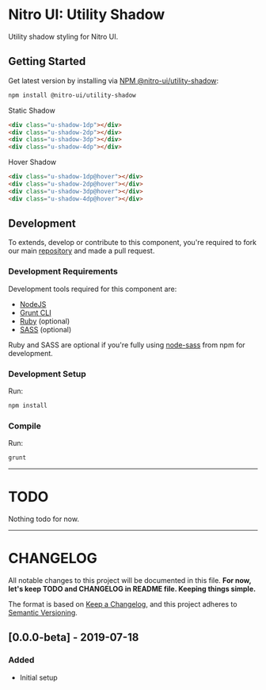 # Nitro UI: Utility Shadow

Utility shadow styling for Nitro UI.

## Getting Started

Get latest version by installing via [NPM @nitro-ui/utility-shadow](https://www.npmjs.com/package/@nitro-ui/utility-shadow):

```sh
npm install @nitro-ui/utility-shadow
```

Static Shadow

```html
<div class="u-shadow-1dp"></div>
<div class="u-shadow-2dp"></div>
<div class="u-shadow-3dp"></div>
<div class="u-shadow-4dp"></div>
```


Hover Shadow

```html
<div class="u-shadow-1dp@hover"></div>
<div class="u-shadow-2dp@hover"></div>
<div class="u-shadow-3dp@hover"></div>
<div class="u-shadow-4dp@hover"></div>
```

## Development

To extends, develop or contribute to this component, you're required to fork our main [repository](https://github.com/icarasia-/nitro-ui) and made a pull request.

### Development Requirements

Development tools required for this component are:

- [NodeJS](https://nodejs.org/en/)
- [Grunt CLI](https://gruntjs.com)
- [Ruby](https://www.ruby-lang.org/en/) (optional)
- [SASS](https://sass-lang.com) (optional)

Ruby and SASS are optional if you're fully using [node-sass](https://github.com/sass/node-sass) from npm for development.

### Development Setup

Run:

```sh
npm install
```

### Compile

Run:

```sh
grunt
```
---

# TODO

Nothing todo for now.

---

# CHANGELOG

All notable changes to this project will be documented in this file. **For now, let's keep TODO and CHANGELOG in README file. Keeping things simple.**

The format is based on [Keep a Changelog](https://keepachangelog.com/en/1.0.0/),
and this project adheres to [Semantic Versioning](https://semver.org/spec/v2.0.0.html).

## [0.0.0-beta] - 2019-07-18
### Added
- Initial setup
